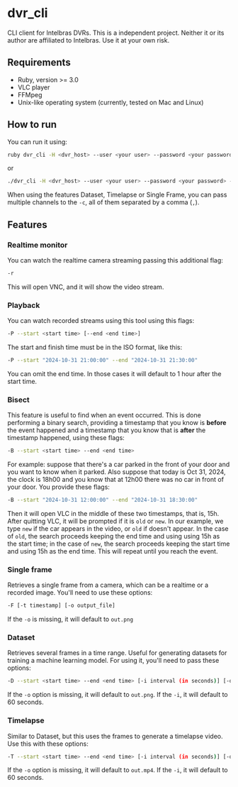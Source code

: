 # dvr_cli

CLI client for Intelbras DVRs. This is a independent project. Neither it or its
author are affiliated to Intelbras. Use it at your own risk.

## Requirements

- Ruby, version >= 3.0
- VLC player
- FFMpeg
- Unix-like operating system (currently, tested on Mac and Linux)

## How to run

You can run it using:

```bash
ruby dvr_cli -H <dvr_host> --user <your user> --password <your password> -c <channel> [other options]
```

or

```bash
./dvr_cli -H <dvr_host> --user <your user> --password <your password> -c <channel> [other options]
```

When using the features Dataset, Timelapse or Single Frame, you can pass
multiple channels to the `-c`, all of them separated by a comma (`,`).

## Features

### Realtime monitor

You can watch the realtime camera streaming passing this additional flag:

```bash
-r
```

This will open VNC, and it will show the video stream.

### Playback

You can watch recorded streams using this tool using this flags:

```bash
-P --start <start time> [--end <end time>]
```

The start and finish time must be in the ISO format, like this:

```bash
-P --start "2024-10-31 21:00:00" --end "2024-10-31 21:30:00"
```

You can omit the end time. In those cases it will default to 1 hour after the
start time.

### Bisect

This feature is useful to find when an event occurred. This is done performing a
binary search, providing a timestamp that you know is __before__ the event
happened and a timestamp that you know that is __after__ the timestamp happened,
using these flags:


```bash
-B --start <start time> --end <end time>
```

For example: suppose that there's a car parked in the front of your door and you
want to know when it parked. Also suppose that today is Oct 31, 2024, the clock
is 18h00 and you know that at 12h00 there was no car in front of your door. You
provide these flags:

```bash
-B --start "2024-10-31 12:00:00" --end "2024-10-31 18:30:00"
```

Then it will open VLC in the middle of these two timestamps, that is, 15h. After
quitting VLC, it will be prompted if it is `old` or `new`. In our example, we
type `new` if the car appears in the video, or `old` if doesn't appear. In the
case of `old`, the search proceeds keeping the end time and using using 15h as
the start time; in the case of `new`, the search proceeds keeping the start time
and using 15h as the end time. This will repeat until you reach the event.

### Single frame

Retrieves a single frame from a camera, which can be a realtime or a recorded
image. You'll need to use these options:

```bash
-F [-t timestamp] [-o output_file]
```

If the `-o` is missing, it will default to `out.png`

### Dataset

Retrieves several frames in a time range. Useful for generating datasets for
training a machine learning model. For using it, you'll need to pass these
options:

```bash
-D --start <start time> --end <end time> [-i interval (in seconds)] [-o output_directory]
```

If the `-o` option is missing, it will default to `out.png`. If the `-i`, it
will default to 60 seconds.


### Timelapse

Similar to Dataset, but this uses the frames to generate a timelapse video. Use
this with these options:

```bash
-T --start <start time> --end <end time> [-i interval (in seconds)] [-o output_file]
```

If the `-o` option is missing, it will default to `out.mp4`. If the `-i`, it
will default to 60 seconds.
